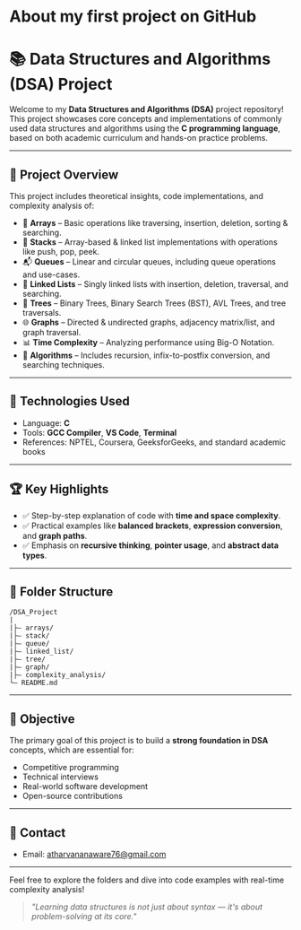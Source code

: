 # About my first project on GitHub

# 📚 Data Structures and Algorithms (DSA) Project

Welcome to my **Data Structures and Algorithms (DSA)** project repository! This project showcases core concepts and implementations of commonly used data structures and algorithms using the **C programming language**, based on both academic curriculum and hands-on practice problems.

---

## 🧠 Project Overview

This project includes theoretical insights, code implementations, and complexity analysis of:

- 📌 **Arrays** – Basic operations like traversing, insertion, deletion, sorting & searching.
- 🥞 **Stacks** – Array-based & linked list implementations with operations like push, pop, peek.
- 📬 **Queues** – Linear and circular queues, including queue operations and use-cases.
- 🔗 **Linked Lists** – Singly linked lists with insertion, deletion, traversal, and searching.
- 🌳 **Trees** – Binary Trees, Binary Search Trees (BST), AVL Trees, and tree traversals.
- 🌐 **Graphs** – Directed & undirected graphs, adjacency matrix/list, and graph traversal.
- 📊 **Time Complexity** – Analyzing performance using Big-O Notation.
- 🧮 **Algorithms** – Includes recursion, infix-to-postfix conversion, and searching techniques.

---

## 🔧 Technologies Used

- Language: **C**  
- Tools: **GCC Compiler**, **VS Code**, **Terminal**  
- References: NPTEL, Coursera, GeeksforGeeks, and standard academic books

---

## 🏆 Key Highlights

- ✅ Step-by-step explanation of code with **time and space complexity**.
- ✅ Practical examples like **balanced brackets**, **expression conversion**, and **graph paths**.
- ✅ Emphasis on **recursive thinking**, **pointer usage**, and **abstract data types**.

---

## 📂 Folder Structure

```
/DSA_Project
|
|├— arrays/
|├— stack/
|├— queue/
|├— linked_list/
|├— tree/
|├— graph/
|├— complexity_analysis/
└— README.md
```

---

## 🌟 Objective

The primary goal of this project is to build a **strong foundation in DSA** concepts, which are essential for:

- Competitive programming
- Technical interviews
- Real-world software development
- Open-source contributions

---

## 📩 Contact

- Email: [atharvananaware76@gmail.com](mailto:atharvananaware876@gmail.com)

---

Feel free to explore the folders and dive into code examples with real-time complexity analysis!

> *"Learning data structures is not just about syntax — it's about problem-solving at its core."*
